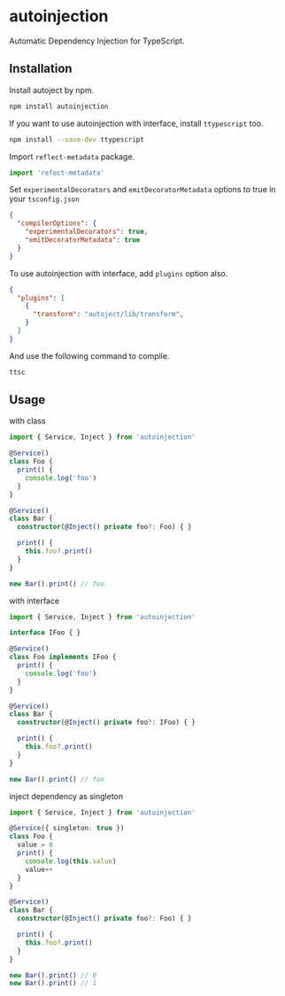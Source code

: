 # autoinjection
Automatic Dependency Injection for TypeScript.

## Installation
Install autoject by npm.
```sh
npm install autoinjection
```

If you want to use autoinjection with interface, install `ttypescript` too.
```sh
npm install --save-dev ttypescript
```

Import `reflect-metadata` package.
```ts
import 'refect-metadata'
```

Set `experimentalDecorators` and `emitDecoratorMetadata` options to true in your `tsconfig.json`
```json
{
  "compilerOptions": {
    "experimentalDecorators": true,
    "emitDecoratorMetadata": true
  }
}
```

To use autoinjection with interface, add `plugins` option also.
```json
{
  "plugins": [
    {
      "transform": "autoject/lib/transform",
    }
  ]
}
```

And use the following command to compile.
```sh
ttsc
```

## Usage
with class
```ts
import { Service, Inject } from 'autoinjection'

@Service()
class Foo {
  print() {
    console.log('foo')
  }
}

@Service()
class Bar {
  constructor(@Inject() private foo?: Foo) { }

  print() {
    this.foo?.print()
  }
}

new Bar().print() // foo
```

with interface
```ts
import { Service, Inject } from 'autoinjection'

interface IFoo { }

@Service()
class Foo implements IFoo {
  print() {
    console.log('foo')
  }
}

@Service()
class Bar {
  constructor(@Inject() private foo?: IFoo) { }

  print() {
    this.foo?.print()
  }
}

new Bar().print() // foo
```

inject dependency as singleton
```ts
import { Service, Inject } from 'autoinjection'

@Service({ singleton: true })
class Foo {
  value = 0
  print() {
    console.log(this.value)
    value++
  }
}

@Service()
class Bar {
  constructor(@Inject() private foo?: Foo) { }

  print() {
    this.foo?.print()
  }
}

new Bar().print() // 0
new Bar().print() // 1
```
